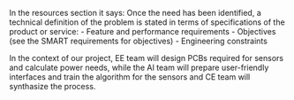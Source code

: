 In the resources section it says:
	Once the need has been identified, a technical definition of the problem is stated in terms of specifications of the product or service:
		- Feature and performance requirements
		- Objectives (see the SMART requirements for objectives)
		- Engineering constraints


In the context of our project, EE team will design PCBs required for sensors and calculate power needs, while the AI team will prepare user-friendly interfaces and train the algorithm for the sensors and CE team will synthasize the process.
